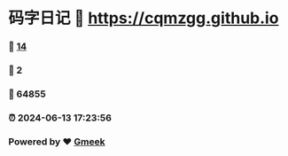 # 码字日记 :link: https://cqmzgg.github.io 
### :page_facing_up: [14](https://cqmzgg.github.io/tag.html) 
### :speech_balloon: 2 
### :hibiscus: 64855 
### :alarm_clock: 2024-06-13 17:23:56 
### Powered by :heart: [Gmeek](https://github.com/Meekdai/Gmeek)

